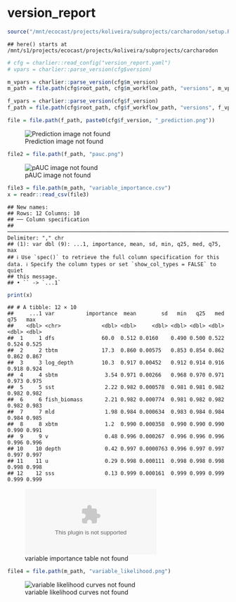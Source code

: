 version_report
================

``` r
source("/mnt/ecocast/projects/koliveira/subprojects/carcharodon/setup.R")
```

    ## here() starts at /mnt/s1/projects/ecocast/projects/koliveira/subprojects/carcharodon

``` r
# cfg = charlier::read_config("version_report.yaml")
# vpars = charlier::parse_version(cfg$version)

m_vpars = charlier::parse_version(cfg$m_version)
m_path = file.path(cfg$root_path, cfg$m_workflow_path, "versions", m_vpars[["major"]], m_vpars[["minor"]], cfg$m_version)

f_vpars = charlier::parse_version(cfg$f_version)
f_path = file.path(cfg$root_path, cfg$f_workflow_path, "versions", f_vpars[["major"]], f_vpars[["minor"]], cfg$f_version)
```

``` r
file = file.path(f_path, paste0(cfg$f_version, "_prediction.png"))
```

<figure>
<img
src="/mnt/s1/projects/ecocast/projects/koliveira/subprojects/carcharodon/workflows/forecast_workflow/versions/v01/1000/v01.1000.08/v01.1000.08_prediction.png"
alt="Prediction image not found" />
<figcaption aria-hidden="true">Prediction image not found</figcaption>
</figure>

``` r
file2 = file.path(f_path, "pauc.png")
```

<figure>
<img
src="/mnt/s1/projects/ecocast/projects/koliveira/subprojects/carcharodon/workflows/forecast_workflow/versions/v01/1000/v01.1000.08/pauc.png"
alt="pAUC image not found" />
<figcaption aria-hidden="true">pAUC image not found</figcaption>
</figure>

``` r
file3 = file.path(m_path, "variable_importance.csv")
x = readr::read_csv(file3)
```

    ## New names:
    ## Rows: 12 Columns: 10
    ## ── Column specification
    ## ──────────────────────────────────────────────────────────────────────────────────────────────────────────────────────── Delimiter: "," chr
    ## (1): var dbl (9): ...1, importance, mean, sd, min, q25, med, q75, max
    ## ℹ Use `spec()` to retrieve the full column specification for this data. ℹ Specify the column types or set `show_col_types = FALSE` to quiet
    ## this message.
    ## • `` -> `...1`

``` r
print(x)
```

    ## # A tibble: 12 × 10
    ##     ...1 var          importance  mean        sd   min   q25   med   q75   max
    ##    <dbl> <chr>             <dbl> <dbl>     <dbl> <dbl> <dbl> <dbl> <dbl> <dbl>
    ##  1     1 dfs               60.0  0.512 0.0160    0.490 0.500 0.522 0.524 0.525
    ##  2     2 tbtm              17.3  0.860 0.00575   0.853 0.854 0.862 0.862 0.867
    ##  3     3 log_depth         10.3  0.917 0.00452   0.912 0.914 0.916 0.918 0.924
    ##  4     4 sbtm               3.54 0.971 0.00266   0.968 0.970 0.971 0.973 0.975
    ##  5     5 sst                2.22 0.982 0.000578  0.981 0.981 0.982 0.982 0.982
    ##  6     6 fish_biomass       2.21 0.982 0.000774  0.981 0.982 0.982 0.982 0.983
    ##  7     7 mld                1.98 0.984 0.000634  0.983 0.984 0.984 0.984 0.985
    ##  8     8 xbtm               1.2  0.990 0.000358  0.990 0.990 0.990 0.990 0.991
    ##  9     9 v                  0.48 0.996 0.000267  0.996 0.996 0.996 0.996 0.996
    ## 10    10 depth              0.42 0.997 0.0000763 0.996 0.997 0.997 0.997 0.997
    ## 11    11 u                  0.29 0.998 0.000111  0.998 0.998 0.998 0.998 0.998
    ## 12    12 sss                0.13 0.999 0.000161  0.999 0.999 0.999 0.999 0.999

<figure>
<embed
src="/mnt/s1/projects/ecocast/projects/koliveira/subprojects/carcharodon/workflows/modeling_workflow/versions/v01/100/v01.100.08/variable_importance.csv" />
<figcaption aria-hidden="true">variable importance table not
found</figcaption>
</figure>

``` r
file4 = file.path(m_path, "variable_likelihood.png")
```

<figure>
<img
src="/mnt/s1/projects/ecocast/projects/koliveira/subprojects/carcharodon/workflows/modeling_workflow/versions/v01/100/v01.100.08/variable_likelihood.png"
alt="variable likelihood curves not found" />
<figcaption aria-hidden="true">variable likelihood curves not
found</figcaption>
</figure>
